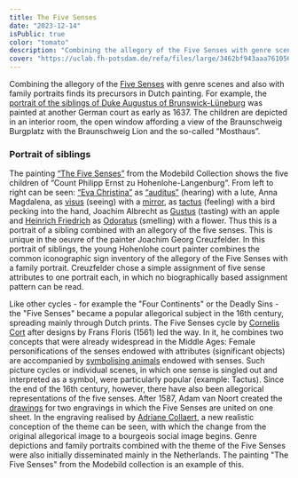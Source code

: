 ```yaml
---
title: The Five Senses
date: "2023-12-14"
isPublic: true
color: "tomato"
description: "Combining the allegory of the Five Senses with genre scenes and also with family portraits finds its precursors in Dutch painting. For example, the portrait of the siblings of Duke Augustus of Brunswick-Lüneburg was painted at another German court as early as 1637. The children are depicted in an interior room, the open window affording a view of the Braunschweig Burgplatz with the Braunschweig Lion and the so-called Mosthaus. In contrast to the Hohenlohe painting, the iconography of the allegorical representation is more complex. While there one attribute is attached to each figure, here several senses are assigned to the eldest, Rudolf August."
cover: "https://uclab.fh-potsdam.de/refa/files/large/3462bf943aaa761056dba91c89a90652c4833aaf.jpg"
---
```



    
Combining the allegory of the [Five Senses](item/33836) with genre scenes and also with family portraits finds its precursors in Dutch painting. For example, the [portrait of the siblings of Duke Augustus of Brunswick-Lüneburg](item/43003) was painted at another German court as early as 1637. The children are depicted in an interior room, the open window affording a view of the Braunschweig Burgplatz with the Braunschweig Lion and the so-called “Mosthaus”.

### Portrait of siblings


The painting [“The Five Senses”](item/159) from the Modebild Collection shows the five children of “Count Philipp Ernst zu Hohenlohe-Langenburg”.
From left to right can be seen: [“Eva Christina”](item/9390) as [“auditus”](item/10613) (hearing) with a lute, 
Anna Magdalena, as  [visus](item/10536) (seeing) with a [mirror](item/10946), as [tactus](item/10586) (feeling) with a bird pecking into the hand, Joachim Albrecht as [Gustus](item/10913) (tasting) with an apple and [Heinrich Friedrich](item/9499) as [Odoratus](item/10550) (smelling) with a flower. Thus this is a portrait of a sibling combined with an allegory of the five senses. This is unique in the oeuvre of the painter Joachim Georg Creuzfelder. In this portrait of siblings, the young Hohenlohe court painter combines the common iconographic sign inventory of the allegory of the Five Senses with a family portrait. Creuzfelder chose a simple assignment of five sense attributes to one portrait each, in which no biographically based assignment pattern can be read.

Like other cycles - for example the "Four Continents" or the Deadly Sins - the "Five Senses" became a popular allegorical subject in the 16th century, spreading mainly through Dutch prints. The Five Senses cycle by [Cornelis Cort](item/45189) after designs by Frans Floris (1561) led the way. 
In it, he combines two concepts that were already widespread in the Middle Ages: Female personifications of the senses endowed with attributes (significant objects) are accompanied by [symbolising animals](item/10587) endowed with senses.
Such picture cycles or individual scenes, in which one sense is singled out and interpreted as a symbol, were particularly popular (example: Tactus). Since the end of the 16th century, however, there have also been allegorical representations of the five senses. After 1587, Adam van Noort created the [drawings](item/42994) for two engravings in which the Five Senses are united on one sheet. In the engraving realised by [Adriane Collaert](item/45190), a new realistic conception of the theme can be seen, with which the change from the original allegorical image to a bourgeois social image begins.
Genre depictions and family portraits combined with the theme of the Five Senses were also initially disseminated mainly in the Netherlands. The painting "The Five Senses" from the Modebild collection is an example of this.
